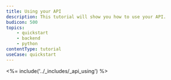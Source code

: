 ```yaml
---
title: Using your API
description: This tutorial will show you how to use your API.
budicon: 500
topics:
    - quickstart
    - backend
    - python
contentType: tutorial
useCase: quickstart
---
```


<%= include('../_includes/_api_using') %>
